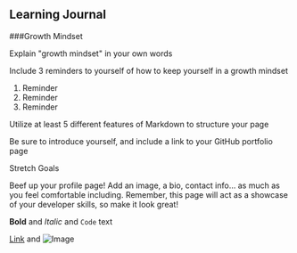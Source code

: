 ## Learning Journal

###Growth Mindset

Explain "growth mindset" in your own words

Include 3 reminders to yourself of how to keep yourself in a growth mindset
1. Reminder
2. Reminder
3. Reminder

Utilize at least 5 different features of Markdown to structure your page

Be sure to introduce yourself, and include a link to your GitHub portfolio page

Stretch Goals

Beef up your profile page! Add an image, a bio, contact info… as much as you feel comfortable including. Remember, this page will act as a showcase of your developer skills, so make it look great!



**Bold** and _Italic_ and `Code` text

[Link](url) and ![Image](src)
```


